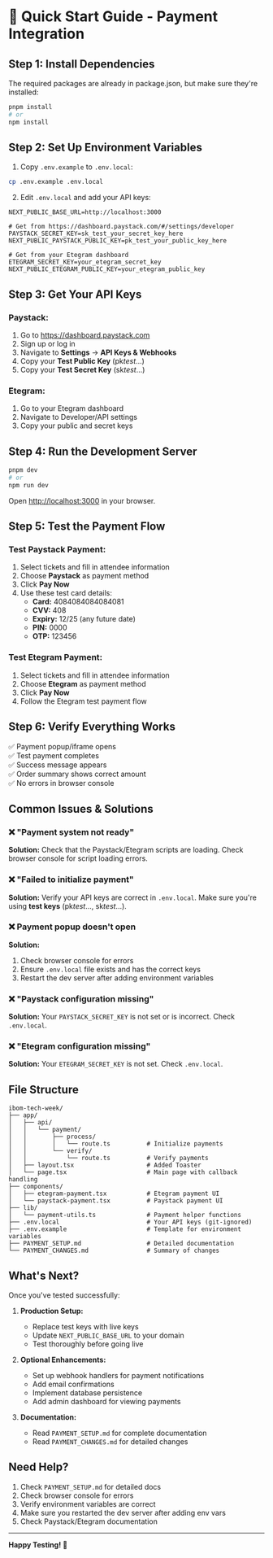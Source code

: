 # 🚀 Quick Start Guide - Payment Integration

## Step 1: Install Dependencies

The required packages are already in package.json, but make sure they're installed:

```bash
pnpm install
# or
npm install
```

## Step 2: Set Up Environment Variables

1. Copy `.env.example` to `.env.local`:

```bash
cp .env.example .env.local
```

2. Edit `.env.local` and add your API keys:

```env
NEXT_PUBLIC_BASE_URL=http://localhost:3000

# Get from https://dashboard.paystack.com/#/settings/developer
PAYSTACK_SECRET_KEY=sk_test_your_secret_key_here
NEXT_PUBLIC_PAYSTACK_PUBLIC_KEY=pk_test_your_public_key_here

# Get from your Etegram dashboard
ETEGRAM_SECRET_KEY=your_etegram_secret_key
NEXT_PUBLIC_ETEGRAM_PUBLIC_KEY=your_etegram_public_key
```

## Step 3: Get Your API Keys

### Paystack:

1. Go to https://dashboard.paystack.com
2. Sign up or log in
3. Navigate to **Settings** → **API Keys & Webhooks**
4. Copy your **Test Public Key** (pk*test*...)
5. Copy your **Test Secret Key** (sk*test*...)

### Etegram:

1. Go to your Etegram dashboard
2. Navigate to Developer/API settings
3. Copy your public and secret keys

## Step 4: Run the Development Server

```bash
pnpm dev
# or
npm run dev
```

Open [http://localhost:3000](http://localhost:3000) in your browser.

## Step 5: Test the Payment Flow

### Test Paystack Payment:

1. Select tickets and fill in attendee information
2. Choose **Paystack** as payment method
3. Click **Pay Now**
4. Use these test card details:
   - **Card:** 4084084084084081
   - **CVV:** 408
   - **Expiry:** 12/25 (any future date)
   - **PIN:** 0000
   - **OTP:** 123456

### Test Etegram Payment:

1. Select tickets and fill in attendee information
2. Choose **Etegram** as payment method
3. Click **Pay Now**
4. Follow the Etegram test payment flow

## Step 6: Verify Everything Works

✅ Payment popup/iframe opens  
✅ Test payment completes  
✅ Success message appears  
✅ Order summary shows correct amount  
✅ No errors in browser console

## Common Issues & Solutions

### ❌ "Payment system not ready"

**Solution:** Check that the Paystack/Etegram scripts are loading. Check browser console for script loading errors.

### ❌ "Failed to initialize payment"

**Solution:** Verify your API keys are correct in `.env.local`. Make sure you're using **test keys** (pk*test*..., sk*test*...).

### ❌ Payment popup doesn't open

**Solution:**

1. Check browser console for errors
2. Ensure `.env.local` file exists and has the correct keys
3. Restart the dev server after adding environment variables

### ❌ "Paystack configuration missing"

**Solution:** Your `PAYSTACK_SECRET_KEY` is not set or is incorrect. Check `.env.local`.

### ❌ "Etegram configuration missing"

**Solution:** Your `ETEGRAM_SECRET_KEY` is not set. Check `.env.local`.

## File Structure

```
ibom-tech-week/
├── app/
│   ├── api/
│   │   └── payment/
│   │       ├── process/
│   │       │   └── route.ts          # Initialize payments
│   │       └── verify/
│   │           └── route.ts          # Verify payments
│   ├── layout.tsx                    # Added Toaster
│   └── page.tsx                      # Main page with callback handling
├── components/
│   ├── etegram-payment.tsx           # Etegram payment UI
│   └── paystack-payment.tsx          # Paystack payment UI
├── lib/
│   └── payment-utils.ts              # Payment helper functions
├── .env.local                        # Your API keys (git-ignored)
├── .env.example                      # Template for environment variables
├── PAYMENT_SETUP.md                  # Detailed documentation
└── PAYMENT_CHANGES.md                # Summary of changes
```

## What's Next?

Once you've tested successfully:

1. **Production Setup:**

   - Replace test keys with live keys
   - Update `NEXT_PUBLIC_BASE_URL` to your domain
   - Test thoroughly before going live

2. **Optional Enhancements:**

   - Set up webhook handlers for payment notifications
   - Add email confirmations
   - Implement database persistence
   - Add admin dashboard for viewing payments

3. **Documentation:**
   - Read `PAYMENT_SETUP.md` for complete documentation
   - Read `PAYMENT_CHANGES.md` for detailed changes

## Need Help?

1. Check `PAYMENT_SETUP.md` for detailed docs
2. Check browser console for errors
3. Verify environment variables are correct
4. Make sure you restarted the dev server after adding env vars
5. Check Paystack/Etegram documentation

---

**Happy Testing! 🎉**
